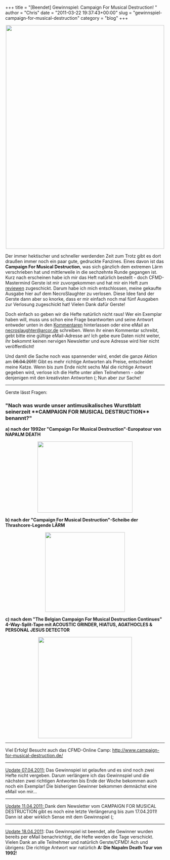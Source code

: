 +++
title = "[Beendet] Gewinnspiel: Campaign For Musical Destruction! "
author = "Chris"
date = "2011-03-22 19:37:43+00:00"
slug = "gewinnspiel-campaign-for-musical-destruction"
category = "blog"
+++

<center><img src="http://necroslaughter.de/wp-content/uploads/2011/03/CFMD-16.jpg" alt="" title="CFMD 16" width="500" height="707" class="alignnone size-full wp-image-4765" /></center>

Der immer hektischer und schneller werdenden Zeit zum Trotz gibt es dort draußen immer noch ein paar gute, gedruckte Fanzines. Eines davon ist das **Campaign For Musical Destruction**, was sich gänzlich dem extremen Lärm verschrieben hat und mittlerweile in die sechzehnte Runde gegangen ist.
Kurz nach erscheinen habe ich mir das Heft natürlich bestellt - doch CFMD-Mastermind Gerste ist mir zuvorgekommen und hat mir ein Heft zum <a href="http://necroslaughter.de/2011/03/campaign-for-musical-destruction-16/">reviewen</a> zugeschickt. Darum habe ich mich entschlossen, meine gekaufte Ausgabe hier auf dem NecroSlaughter zu verlosen. Diese Idee fand der Gerste dann aber so knorke, dass er mir einfach noch mal fünf Ausgaben zur Verlosung zugeschickt hat! Vielen Dank dafür Gerste! 

Doch einfach so geben wir die Hefte natürlich nicht raus! Wer ein Exemplar haben will, muss uns schon eine Frage beantworten und seine Antwort entweder unten in den <a href="#respond">Kommentaren</a> hinterlassen oder eine eMail an <a href="mailto:necroslaughter@arcor.de">necroslaughter@arcor.de</a> schreiben.
Wenn ihr einen Kommentar schreibt, gebt bitte eine gültige eMail-Adresse an! Ich gebe eure Daten nicht weiter, ihr bekommt keinen nervigen Newsletter und eure Adresse wird hier nicht veröffentlicht!

Und damit die Sache noch was spannender wird, endet die ganze Aktion am <del datetime="2011-04-11T08:09:48+00:00">06.04.2011</del>! Gibt es mehr richtige Antworten als Preise, entscheidet meine Katze. Wenn bis zum Ende nicht sechs Mal die richtige Antwort gegeben wird, verlose ich die Hefte unter allen Teilnehmern - oder denjenigen mit den kreativsten Antworten (;
Nun aber zur Sache!

---
Gerste lässt Fragen: 
<h3>"Nach was wurde unser antimusikalisches Wurstblatt seinerzeit **CAMPAIGN FOR MUSICAL DESTRUCTION** benannt?"</h3>

**a) nach der 1992er "Campaign For Musical Destruction"-Europatour von NAPALM DEATH**
<center><img src="http://necroslaughter.de/wp-content/uploads/2011/03/Tourshirt-Campaign-For-Musical-Destruction-1992-300x225.jpg" alt="" title="Tourshirt - Campaign For Musical Destruction 1992" width="300" height="225" class="alignnone size-medium wp-image-5049" /></center>

**b) nach der "Campaign For Musical Destruction"-Scheibe der Thrashcore-Legende LÄRM**
<center><img src="http://necroslaughter.de/wp-content/uploads/2011/03/Lärm-Campaign-For-MUsical-Destruction.jpg" alt="" title="Lärm - Campaign For MUsical Destruction" width="252" height="252" class="alignnone size-full wp-image-5047" /></center>

**c) nach dem "The Belgian Campaign For Musical Destruction Continues" 4-Way-Split-Tape mit ACOUSTIC GRINDER, HIATUS, AGATHOCLES & PERSONAL JESUS DETECTOR**
<center><img src="http://necroslaughter.de/wp-content/uploads/2011/03/Tape-The-Belgian-Campaign-For-Musical-Destruction.jpg" alt="" title="Tape - The Belgian Campaign For Musical Destruction" width="296" height="320" class="alignnone size-full wp-image-5048" /></center>

---

Viel Erfolg! Besucht auch das CFMD-Online Camp: <a href="http://www.campaign-for-musical-destruction.de/">http://www.campaign-for-musical-destruction.de/</a>

---

<ins datetime="2011-04-07T07:29:00+00:00">Update 07.04.2011:</ins> Das Gewinnspiel ist gelaufen und es sind noch zwei Hefte nicht vergeben. Darum verlängere ich das Gewinnspiel und die nächsten zwei richtigen Antworten bis Ende der Woche bekommen auch noch ein Exemplar!
Die bisherigen Gewinner bekommen demnächst eine eMail von mir...

---

<ins datetime="2011-04-11T08:09:48+00:00">Update 11.04.2011: </ins> Dank dem Newsletter vom CAMPAIGN FOR MUSICAL DESTRUCTION gibt es noch eine letzte Verlängerung bis zum 17.04.2011! Dann ist aber wirklich Sense mit dem Gewinnspiel (;

---
<ins datetime="2011-04-18T07:07:47+00:00">Update 18.04.2011</ins>: Das Gewinnspiel ist beendet, alle Gewinner wurden bereits per eMail benachrichtigt, die Hefte werden die Tage verschickt. Vielen Dank an alle Teilnehmer und natürlich Gerste/CFMD!
Ach und übrigens: Die richtige Antwort war natürlich **A: Die Napalm Death Tour von 1992**!
